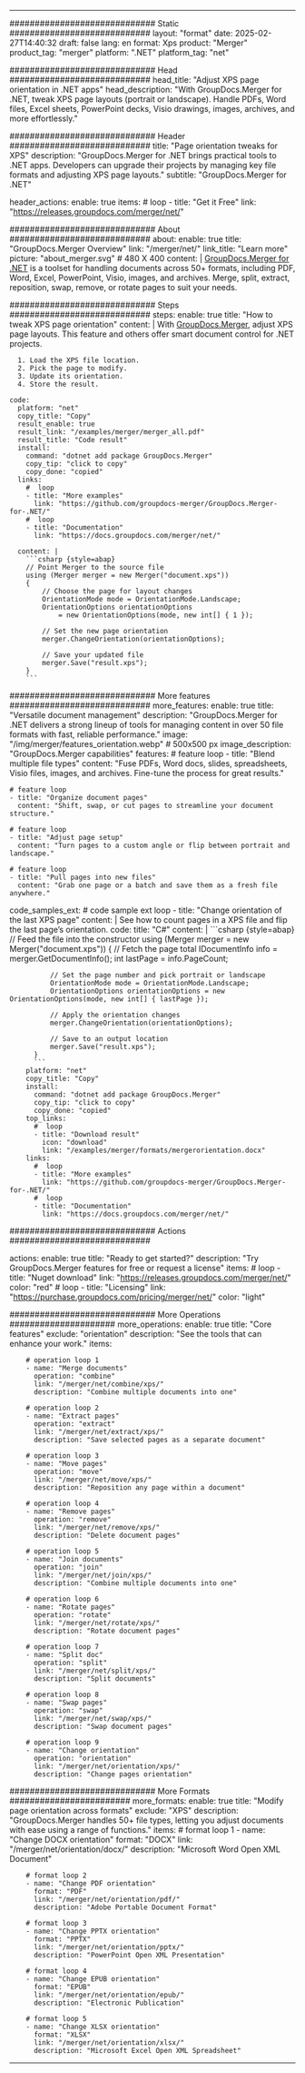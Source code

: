 
---
############################# Static ############################
layout: "format"
date:  2025-02-27T14:40:32
draft: false
lang: en
format: Xps
product: "Merger"
product_tag: "merger"
platform: ".NET"
platform_tag: "net"

############################# Head ############################
head_title: "Adjust XPS page orientation in .NET apps"
head_description: "With GroupDocs.Merger for .NET, tweak XPS page layouts (portrait or landscape). Handle PDFs, Word files, Excel sheets, PowerPoint decks, Visio drawings, images, archives, and more effortlessly."

############################# Header ############################
title: "Page orientation tweaks for XPS" 
description: "GroupDocs.Merger for .NET brings practical tools to .NET apps. Developers can upgrade their projects by managing key file formats and adjusting XPS page layouts."
subtitle: "GroupDocs.Merger for .NET" 

header_actions:
  enable: true
  items:
    #  loop
    - title: "Get it Free"
      link: "https://releases.groupdocs.com/merger/net/"
      
############################# About ############################
about:
    enable: true
    title: "GroupDocs.Merger Overview"
    link: "/merger/net/"
    link_title: "Learn more"
    picture: "about_merger.svg" # 480 X 400
    content: |
       [GroupDocs.Merger for .NET](/merger/net/) is a toolset for handling documents across 50+ formats, including PDF, Word, Excel, PowerPoint, Visio, images, and archives. Merge, split, extract, reposition, swap, remove, or rotate pages to suit your needs.

############################# Steps ############################
steps:
    enable: true
    title: "How to tweak XPS page orientation"
    content: |
      With [GroupDocs.Merger](/merger/net/), adjust XPS page layouts. This feature and others offer smart document control for .NET projects.
      
      1. Load the XPS file location.
      2. Pick the page to modify.
      3. Update its orientation.
      4. Store the result.
   
    code:
      platform: "net"
      copy_title: "Copy"
      result_enable: true
      result_link: "/examples/merger/merger_all.pdf"
      result_title: "Code result"
      install:
        command: "dotnet add package GroupDocs.Merger"
        copy_tip: "click to copy"
        copy_done: "copied"
      links:
        #  loop
        - title: "More examples"
          link: "https://github.com/groupdocs-merger/GroupDocs.Merger-for-.NET/"
        #  loop
        - title: "Documentation"
          link: "https://docs.groupdocs.com/merger/net/"
          
      content: |
        ```csharp {style=abap}
        // Point Merger to the source file
        using (Merger merger = new Merger("document.xps"))
        {
            // Choose the page for layout changes
            OrientationMode mode = OrientationMode.Landscape;
            OrientationOptions orientationOptions 
                = new OrientationOptions(mode, new int[] { 1 });

            // Set the new page orientation
            merger.ChangeOrientation(orientationOptions);

            // Save your updated file
            merger.Save("result.xps");
        }
        ```            

############################# More features ############################
more_features:
  enable: true
  title: "Versatile document management"
  description: "GroupDocs.Merger for .NET delivers a strong lineup of tools for managing content in over 50 file formats with fast, reliable performance."
  image: "/img/merger/features_orientation.webp" # 500x500 px
  image_description: "GroupDocs.Merger capabilities"
  features:
    # feature loop
    - title: "Blend multiple file types"
      content: "Fuse PDFs, Word docs, slides, spreadsheets, Visio files, images, and archives. Fine-tune the process for great results."

    # feature loop
    - title: "Organize document pages"
      content: "Shift, swap, or cut pages to streamline your document structure."

    # feature loop
    - title: "Adjust page setup"
      content: "Turn pages to a custom angle or flip between portrait and landscape."

    # feature loop
    - title: "Pull pages into new files"
      content: "Grab one page or a batch and save them as a fresh file anywhere."
      
  code_samples_ext:
    # code sample ext loop
    - title: "Change orientation of the last XPS page"
      content: |
        See how to count pages in a XPS file and flip the last page’s orientation.
      code:
        title: "C#"
        content: |
          ```csharp {style=abap}
          // Feed the file into the constructor
          using (Merger merger = new Merger("document.xps"))
          {
              // Fetch the page total
              IDocumentInfo info = merger.GetDocumentInfo();
              int lastPage = info.PageCount;

              // Set the page number and pick portrait or landscape
              OrientationMode mode = OrientationMode.Landscape;
              OrientationOptions orientationOptions = new OrientationOptions(mode, new int[] { lastPage });
          
              // Apply the orientation changes
              merger.ChangeOrientation(orientationOptions);

              // Save to an output location
              merger.Save("result.xps");
          }
          ```
        platform: "net"
        copy_title: "Copy"
        install:
          command: "dotnet add package GroupDocs.Merger"
          copy_tip: "click to copy"
          copy_done: "copied"
        top_links:
          #  loop
          - title: "Download result"
            icon: "download"
            link: "/examples/merger/formats/mergerorientation.docx"
        links:
          #  loop
          - title: "More examples"
            link: "https://github.com/groupdocs-merger/GroupDocs.Merger-for-.NET/"
          #  loop
          - title: "Documentation"
            link: "https://docs.groupdocs.com/merger/net/"
            

            


############################# Actions ############################

actions:
  enable: true
  title: "Ready to get started?"
  description: "Try GroupDocs.Merger features for free or request a license"
  items:
    #  loop
    - title: "Nuget download"
      link: "https://releases.groupdocs.com/merger/net/"
      color: "red"
        #  loop
    - title: "Licensing"
      link: "https://purchase.groupdocs.com/pricing/merger/net/"
      color: "light"


############################# More Operations #####################
more_operations:
    enable: true
    title: "Core features"
    exclude: "orientation"
    description: "See the tools that can enhance your work."
    items: 
          
        # operation loop 1
        - name: "Merge documents"
          operation: "combine"
          link: "/merger/net/combine/xps/"
          description: "Combine multiple documents into one"

        # operation loop 2
        - name: "Extract pages"
          operation: "extract"
          link: "/merger/net/extract/xps/"
          description: "Save selected pages as a separate document"

        # operation loop 3
        - name: "Move pages"
          operation: "move"
          link: "/merger/net/move/xps/"
          description: "Reposition any page within a document"

        # operation loop 4
        - name: "Remove pages"
          operation: "remove"
          link: "/merger/net/remove/xps/"
          description: "Delete document pages"

        # operation loop 5
        - name: "Join documents"
          operation: "join"
          link: "/merger/net/join/xps/"
          description: "Combine multiple documents into one"

        # operation loop 6
        - name: "Rotate pages"
          operation: "rotate"
          link: "/merger/net/rotate/xps/"
          description: "Rotate document pages"

        # operation loop 7
        - name: "Split doc"
          operation: "split"
          link: "/merger/net/split/xps/"
          description: "Split documents"

        # operation loop 8
        - name: "Swap pages"
          operation: "swap"
          link: "/merger/net/swap/xps/"
          description: "Swap document pages"

        # operation loop 9
        - name: "Change orientation"
          operation: "orientation"
          link: "/merger/net/orientation/xps/"
          description: "Change pages orientation"
          
        
          
############################# More Formats ########################
more_formats:
    enable: true
    title: "Modify page orientation across formats"
    exclude: "XPS"
    description: "GroupDocs.Merger handles 50+ file types, letting you adjust documents with ease using a range of functions."
    items: 
        # format loop 1
        - name: "Change DOCX orientation"
          format: "DOCX"
          link: "/merger/net/orientation/docx/"
          description: "Microsoft Word Open XML Document"
          
        # format loop 2
        - name: "Change PDF orientation"
          format: "PDF"
          link: "/merger/net/orientation/pdf/"
          description: "Adobe Portable Document Format"
          
        # format loop 3
        - name: "Change PPTX orientation"
          format: "PPTX"
          link: "/merger/net/orientation/pptx/"
          description: "PowerPoint Open XML Presentation"

        # format loop 4
        - name: "Change EPUB orientation"
          format: "EPUB"
          link: "/merger/net/orientation/epub/"
          description: "Electronic Publication"
          
        # format loop 5
        - name: "Change XLSX orientation"
          format: "XLSX"
          link: "/merger/net/orientation/xlsx/"
          description: "Microsoft Excel Open XML Spreadsheet"
  

---